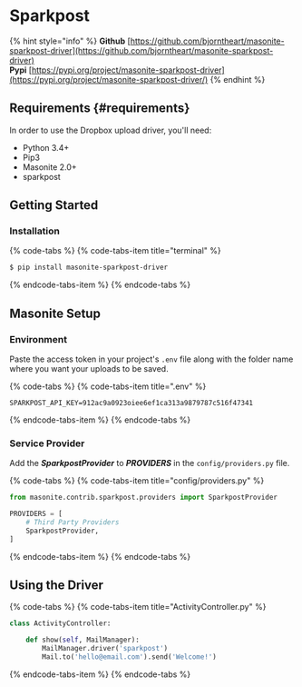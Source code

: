 # Sparkpost

{% hint style="info" %}
**Github** [https://github.com/bjorntheart/masonite-sparkpost-driver](https://github.com/bjorntheart/masonite-sparkpost-driver)  
**Pypi**     [https://pypi.org/project/masonite-sparkpost-driver](https://pypi.org/project/masonite-sparkpost-driver/)
{% endhint %}

## Requirements {#requirements}

In order to use the Dropbox upload driver, you'll need:

* Python 3.4+
* Pip3
* Masonite 2.0+
* sparkpost

## Getting Started

### Installation

{% code-tabs %}
{% code-tabs-item title="terminal" %}
```bash
$ pip install masonite-sparkpost-driver
```
{% endcode-tabs-item %}
{% endcode-tabs %}

## Masonite Setup

### Environment

Paste the access token in your project's `.env` file along with the folder name where you want your uploads to be saved.

{% code-tabs %}
{% code-tabs-item title=".env" %}
```text
SPARKPOST_API_KEY=912ac9a0923oiee6ef1ca313a9879787c516f47341
```
{% endcode-tabs-item %}
{% endcode-tabs %}

### Service Provider

Add the _**SparkpostProvider**_ to _**PROVIDERS**_ in the `config/providers.py` file.

{% code-tabs %}
{% code-tabs-item title="config/providers.py" %}
```python
from masonite.contrib.sparkpost.providers import SparkpostProvider

PROVIDERS = [
    # Third Party Providers
    SparkpostProvider,
]
```
{% endcode-tabs-item %}
{% endcode-tabs %}

## Using the Driver

{% code-tabs %}
{% code-tabs-item title="ActivityController.py" %}
```python
class ActivityController:

    def show(self, MailManager):
        MailManager.driver('sparkpost')
        Mail.to('hello@email.com').send('Welcome!')
```
{% endcode-tabs-item %}
{% endcode-tabs %}

